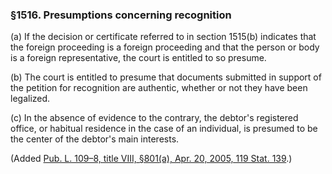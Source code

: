### §1516. Presumptions concerning recognition ###

[]()

(a) If the decision or certificate referred to in section 1515(b) indicates that the foreign proceeding is a foreign proceeding and that the person or body is a foreign representative, the court is entitled to so presume.

[]()

(b) The court is entitled to presume that documents submitted in support of the petition for recognition are authentic, whether or not they have been legalized.

[]()

(c) In the absence of evidence to the contrary, the debtor's registered office, or habitual residence in the case of an individual, is presumed to be the center of the debtor's main interests.

(Added [Pub. L. 109–8, title VIII, §801(a), Apr. 20, 2005, 119 Stat. 139](/statviewer.htm?volume=119&page=139).)